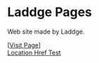 # Laddge Pages
Web site made by Laddge.

[[Visit Page](https://laddge.tk)]  
[Location Href Test](https://codepen.io/laddge/pen/poeOyxm)

